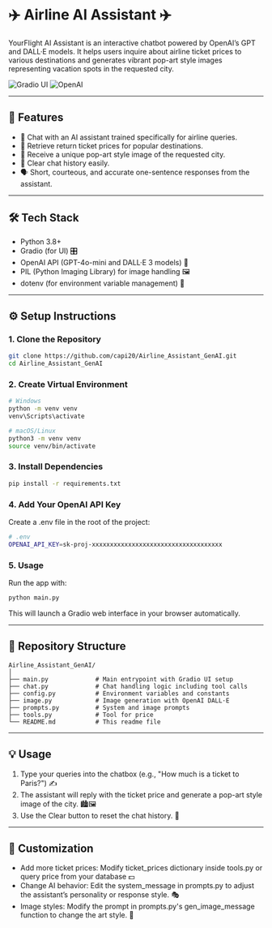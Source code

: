 # ✈️ Airline AI Assistant ✈️

YourFlight AI Assistant is an interactive chatbot powered by OpenAI’s GPT and DALL·E models. It helps users inquire about airline ticket prices to various destinations and generates vibrant pop-art style images representing vacation spots in the requested city.

![Gradio UI](https://img.shields.io/badge/Powered%20by-Gradio-%23FF6B00?style=flat&logo=gradio)
![OpenAI](https://img.shields.io/badge/API-OpenAI-%2300A67E)

---

## 🚀 Features

- 💬 Chat with an AI assistant trained specifically for airline queries.
- 💸 Retrieve return ticket prices for popular destinations.
- 🎨 Receive a unique pop-art style image of the requested city.
- 🧹 Clear chat history easily.
- 🗣️ Short, courteous, and accurate one-sentence responses from the assistant.

---

## 🛠️ Tech Stack

- Python 3.8+
- Gradio (for UI) 🎛️
- OpenAI API (GPT-4o-mini and DALL·E 3 models) 🤖
- PIL (Python Imaging Library) for image handling 🖼️
- dotenv (for environment variable management) 🌿

---

## ⚙️ Setup Instructions

### 1. Clone the Repository

```bash
git clone https://github.com/capi20/Airline_Assistant_GenAI.git
cd Airline_Assistant_GenAI
```

### 2. Create Virtual Environment

```bash
# Windows
python -m venv venv
venv\Scripts\activate

# macOS/Linux
python3 -m venv venv
source venv/bin/activate
```

### 3. Install Dependencies

```bash
pip install -r requirements.txt
```

### 4. Add Your OpenAI API Key

Create a .env file in the root of the project:

```bash
# .env
OPENAI_API_KEY=sk-proj-xxxxxxxxxxxxxxxxxxxxxxxxxxxxxxxxxxxx
```

### 5. Usage
Run the app with:

```bash
python main.py
```

This will launch a Gradio web interface in your browser automatically.

---

## 📂 Repository Structure

```
Airline_Assistant_GenAI/
│
├── main.py             # Main entrypoint with Gradio UI setup
├── chat.py             # Chat handling logic including tool calls
├── config.py           # Environment variables and constants
├── image.py            # Image generation with OpenAI DALL·E
├── prompts.py          # System and image prompts
├── tools.py            # Tool for price
└── README.md           # This readme file
```

---

## 💡 Usage

1. Type your queries into the chatbox (e.g., "How much is a ticket to Paris?") ✍️
2. The assistant will reply with the ticket price and generate a pop-art style image of the city. 🏙️🖼️
3. Use the Clear button to reset the chat history. 🧹

---

## 🔧 Customization

- Add more ticket prices: Modify ticket_prices dictionary inside tools.py or query price from your database 💵
- Change AI behavior: Edit the system_message in prompts.py to adjust the assistant’s personality or response style. 🎭
- Image styles: Modify the prompt in prompts.py's gen_image_message function to change the art style. 🎨


